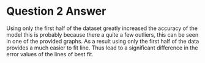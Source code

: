 # Question 2 Answer

Using only the first half of the dataset greatly increased the accuracy of the model
this is probably because there a quite a few outliers, this can be seen in one of the
provided graphs. As a result using only the first half of the data provides a much easier
to fit line. Thus lead to a significant difference in the error values of the lines of 
best fit.
